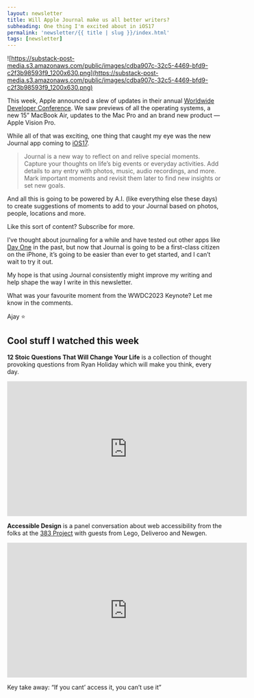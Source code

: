 ```yaml
---
layout: newsletter
title: Will Apple Journal make us all better writers?
subheading: One thing I'm excited about in iOS17
permalink: 'newsletter/{{ title | slug }}/index.html'
tags: [newsletter]
---
```


![https://substack-post-media.s3.amazonaws.com/public/images/cdba907c-32c5-4469-bfd9-c2f3b98593f9_1200x630.png](https://substack-post-media.s3.amazonaws.com/public/images/cdba907c-32c5-4469-bfd9-c2f3b98593f9_1200x630.png)

This week, Apple announced a slew of updates in their annual [Worldwide Developer Conference](https://www.apple.com/apple-events/). We saw previews of all the operating systems, a new 15” MacBook Air, updates to the Mac Pro and an brand new product — Apple Vision Pro.

While all of that was exciting, one thing that caught my eye was the new Journal app coming to [iOS17](https://www.apple.com/ios/ios-17-preview/).

> Journal is a new way to reflect on and relive special moments. Capture your thoughts on life’s big events or everyday activities. Add details to any entry with photos, music, audio recordings, and more. Mark important moments and revisit them later to find new insights or set new goals.
> 

And all this is going to be powered by A.I. (like everything else these days) to create suggestions of moments to add to your Journal based on photos, people, locations and more.

Like this sort of content? Subscribe for more.

I’ve thought about journaling for a while and have tested out other apps like [Day One](https://dayoneapp.com/) in the past, but now that Journal is going to be a first-class citizen on the iPhone, it’s going to be easier than ever to get started, and I can’t wait to try it out.

My hope is that using Journal consistently might improve my writing and help shape the way I write in this newsletter.

What was your favourite moment from the WWDC2023 Keynote? Let me know in the comments.

Ajay ⭐

## Cool stuff I watched this week

**12 Stoic Questions That Will Change Your Life** is a collection of thought provoking questions from Ryan Holiday which will make you think, every day.
<iframe width="560" height="315" src="https://www.youtube.com/embed/X5JwF5pwR34" title="YouTube video player" frameborder="0" allow="accelerometer; autoplay; clipboard-write; encrypted-media; gyroscope; picture-in-picture; web-share" allowfullscreen></iframe>

<p></p>

**Accessible Design** is a panel conversation about web accessibility from the folks at the [383 Project](https://www.383project.com/) with guests from Lego, Deliveroo and Newgen.
<iframe width="560" height="315" src="https://www.youtube.com/embed/kko2danv2EM" title="YouTube video player" frameborder="0" allow="accelerometer; autoplay; clipboard-write; encrypted-media; gyroscope; picture-in-picture; web-share" allowfullscreen></iframe>

Key take away: “If you cant’ access it, you can’t use it”